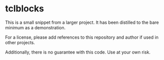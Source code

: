 # tclblocks

This is a small snippet from a larger project. It
has been distilled to the bare minimum as a demonstration.

For a license, please add references to this repository
and author if used in other projects.

Additionally, there is no guarantee with this code. Use
at your own risk.

